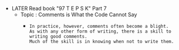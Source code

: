 - LATER  Read book "97 T E P S K" Part 7
	- Topic : Comments is What the Code Cannot Say
		- ```apl
		  In practice, however, comments often become a blight.
		  As with any other form of writing, there is a skill to writing good comments.
		  Much of the skill is in knowing when not to write them.
		  
		  ```